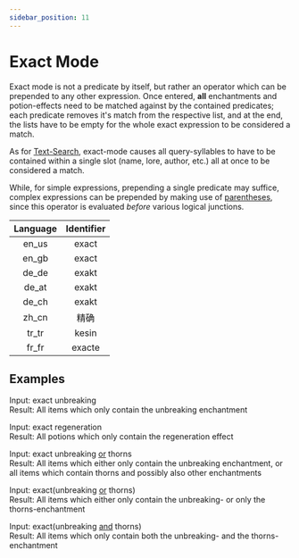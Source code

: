 ```yaml
---
sidebar_position: 11
---
```


# Exact Mode

Exact mode is not a predicate by itself, but rather an operator which can be prepended to any other expression. Once entered, **all** enchantments and potion-effects need to be matched against by the contained predicates; each predicate removes it's match from the respective list, and at the end, the lists have to be empty for the whole exact expression to be considered a match.

As for [Text-Search](./text-search-predicate.md), exact-mode causes all query-syllables to have to be contained within a single slot (name, lore, author, etc.) all at once to be considered a match.

While, for simple expressions, prepending a single predicate may suffice, complex expressions can be prepended by making use of [parentheses](parentheses.md), since this operator is evaluated *before* various logical junctions.

| Language | Identifier |
|:--------:|:----------:|
| en_us | exact |
| en_gb | exact |
| de_de | exakt |
| de_at | exakt |
| de_ch | exakt |
| zh_cn | 精确 |
| tr_tr | kesin |
| fr_fr | exacte |

## Examples

Input: exact unbreaking\
Result: All items which only contain the unbreaking enchantment

Input: exact regeneration\
Result: All potions which only contain the regeneration effect

Input: exact unbreaking [or](or-junction.md) thorns\
Result: All items which either only contain the unbreaking enchantment, or all items which contain thorns and possibly also other enchantments

Input: exact(unbreaking [or](or-junction.md) thorns)\
Result: All items which either only contain the unbreaking- or only the thorns-enchantment

Input: exact(unbreaking [and](and-junction.md) thorns)\
Result: All items which only contain both the unbreaking- and the thorns-enchantment